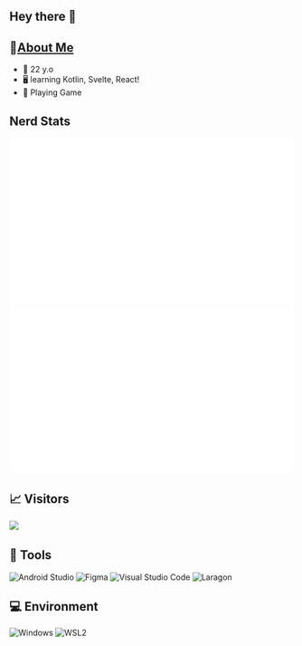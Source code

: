 ## Hey there 👋

## 📖[About Me](https://yoganata.site)
- 🎂 22 y.o
- 🖥 learning Kotlin, Svelte, React!
- 💜 Playing Game

## Nerd Stats
<a>
  
  ![](https://github.com/Yoganataa/Yoganataa/blob/main/generated/overview.svg#gh-dark-mode-only)
  ![](https://github.com/Yoganataa/Yoganataa/blob/main/generated/languages.svg#gh-dark-mode-only)
 
</a>

## 📈 Visitors
![](https://count.getloli.com/get/@Yoganataa?theme=gelbooru)

## 📝 Tools
![Android Studio](https://img.shields.io/badge/Android%20Studio-222222?style=flat-square&logo=Android+Studio&logoColor=3DDC84) ![Figma](https://img.shields.io/badge/Figma-F24E1E?style=flat-square&logo=Figma&logoColor=FFFFFF) ![Visual Studio Code](https://img.shields.io/badge/Visual%20Studio%20Code-007ACC?style=flat-square&logo=Visual+Studio+Code&logoColor=FFFFFF) ![Laragon](https://img.shields.io/badge/Laragon-0E83CD?style=flat-square&logo=Laragon&logoColor=FFFFFF) 

## 💻 Environment
![Windows](https://img.shields.io/badge/Windows%2011-00BBFF?style=flat-square&logo=Windows&logoColor=ffffff)
![WSL2](https://img.shields.io/badge/DietPi%209.16.3-A81D33?style=flat-square&logo=Debian&logoColor=FFFFFF)
